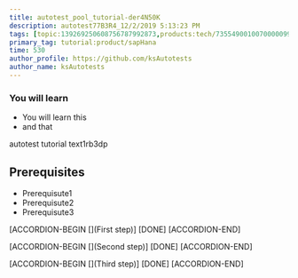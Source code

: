 ```yaml
---
title: autotest_pool_tutorial-der4N50K
description: autotest77B3R4_12/2/2019 5:13:23 PM
tags: [topic:139269250608756787992873,products:tech/73554900100700000996,tutorial:experience/advanced]
primary_tag: tutorial:product/sapHana
time: 530
author_profile: https://github.com/ksAutotests
author_name: ksAutotests
---
```

### You will learn
- You will learn this
- and that

autotest tutorial text1rb3dp

## Prerequisites
- Prerequisute1
- Prerequisute2
- Prerequisute3

[ACCORDION-BEGIN [](First step)]
[DONE]
[ACCORDION-END]

[ACCORDION-BEGIN [](Second step)]
[DONE]
[ACCORDION-END]

[ACCORDION-BEGIN [](Third step)]
[DONE]
[ACCORDION-END]

